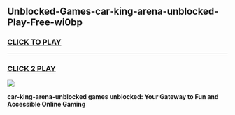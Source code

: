 
## Unblocked-Games-car-king-arena-unblocked-Play-Free-wi0bp
<h3>
<a href="https://premium76.site?title=car-king-arena-unblocked&ref=20M">CLICK TO PLAY</a></h3>
<hr>

<h3>
<a href="https://premium76.site?title=car-king-arena-unblocked&ref=20M">CLICK 2 PLAY</a>
  
</h3>

<a href="https://premium76.site?title=car-king-arena-unblocked&ref=19M"><img src="https://clearcache.store/games.png"></a>


**car-king-arena-unblocked games unblocked: Your Gateway to Fun and Accessible Online Gaming**
